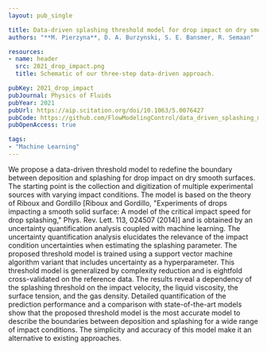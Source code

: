 ```yaml
---
layout: pub_single

title: Data-driven splashing threshold model for drop impact on dry smooth surfaces
authors: "**M. Pierzyna**, D. A. Burzynski, S. E. Bansmer, R. Semaan"

resources:
- name: header
  src: 2021_drop_impact.png
  title: Schematic of our three-step data-driven approach.

pubKey: 2021_drop_impact
pubJournal: Physics of Fluids
pubYear: 2021
pubUrl: https://aip.scitation.org/doi/10.1063/5.0076427
pubCode: https://github.com/FlowModelingControl/data_driven_splashing_model
pubOpenAccess: true

tags:
- "Machine Learning"
---
```

We propose a data-driven threshold model to redefine the boundary between deposition and splashing 
for drop impact on dry smooth surfaces. The starting point is the collection and digitization of 
multiple experimental sources with varying impact conditions. The model is based on the theory of 
Riboux and Gordillo [Riboux and Gordillo, "Experiments of drops impacting a smooth solid surface: 
A model of the critical impact speed for drop splashing," Phys. Rev. Lett. 113, 024507 (2014)] and 
is obtained by an uncertainty quantification analysis coupled with machine learning. The uncertainty 
quantification analysis elucidates the relevance of the impact condition uncertainties when estimating 
the splashing parameter. The proposed threshold model is trained using a support vector machine 
algorithm variant that includes uncertainty as a hyperparameter. This threshold model is generalized 
by complexity reduction and is eightfold cross-validated on the reference data. The results reveal 
a dependency of the splashing threshold on the impact velocity, the liquid viscosity, the surface 
tension, and the gas density. Detailed quantification of the prediction performance and a comparison 
with state-of-the-art models show that the proposed threshold model is the most accurate model to 
describe the boundaries between deposition and splashing for a wide range of impact conditions. 
The simplicity and accuracy of this model make it an alternative to existing approaches.
